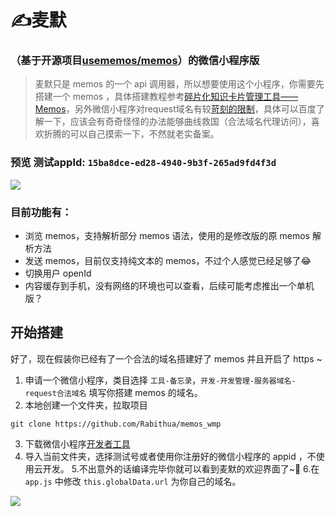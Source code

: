 # ✍麦默
### （基于开源项目[usememos/memos](https://github.com/usememos/memos)）的微信小程序版

> 麦默只是 memos 的一个 api 调用器，所以想要使用这个小程序，你需要先搭建一个 memos ，具体搭建教程参考[碎片化知识卡片管理工具——Memos](https://blog.laoda.de/archives/docker-install-memos)，另外微信小程序对request域名有较[苛刻的限制](https://developers.weixin.qq.com/miniprogram/dev/framework/ability/network.html)，具体可以百度了解一下，应该会有奇奇怪怪的办法能够曲线救国（合法域名代理访问），喜欢折腾的可以自己摸索一下，不然就老实备案。

### 预览 测试appId: `15ba8dce-ed28-4940-9b3f-265ad9fd4f3d`

![](https://talk.wowow.club/assets/files/2022-09-01/1662011650-539056-gh-cc069ab0c8ae-344.jpg)

### 目前功能有：

- 浏览 memos，支持解析部分 memos 语法，使用的是修改版的原 memos 解析方法
- 发送 memos，目前仅支持纯文本的 memos，不过个人感觉已经足够了😂
- 切换用户 openId
- 内容缓存到手机，没有网络的环境也可以查看，后续可能考虑推出一个单机版？

## 开始搭建

好了，现在假装你已经有了一个合法的域名搭建好了 memos 并且开启了 https ~

1. 申请一个微信小程序，类目选择 `工具-备忘录`，`开发-开发管理-服务器域名-request合法域名` 填写你搭建 memos 的域名。
2. 本地创建一个文件夹，拉取项目
```
git clone https://github.com/Rabithua/memos_wmp
```
3. 下载微信小程序[开发者工具](https://developers.weixin.qq.com/miniprogram/dev/devtools/download.html)
4. 导入当前文件夹，选择测试号或者使用你注册好的微信小程序的 appid ，不使用云开发。
5.不出意外的话编译完毕你就可以看到麦默的欢迎界面了~🎉
6.在 `app.js` 中修改 `this.globalData.url` 为你自己的域名。

![](https://talk.wowow.club/assets/files/2022-09-01/1662011213-719049-20220901133041.png)
